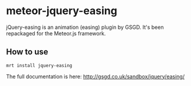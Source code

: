 meteor-jquery-easing
========

jQuery-easing is an animation (easing) plugin by GSGD.
It's been repackaged for the Meteor.js framework.


How to use
----------

	mrt install jquery-easing
	
	
The full documentation is here: http://gsgd.co.uk/sandbox/jquery/easing/

